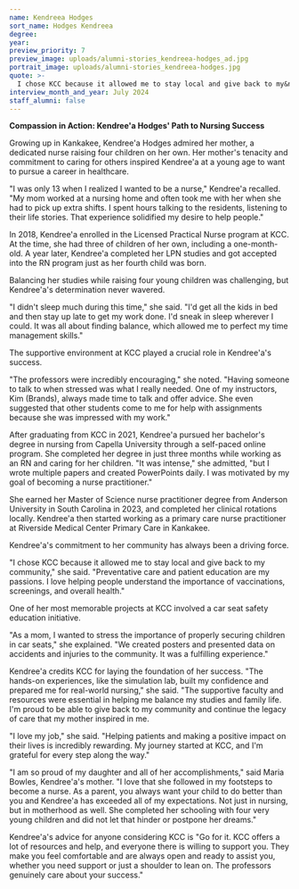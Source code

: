 ```yaml
---
name: Kendreea Hodges
sort_name: Hodges Kendreea
degree:
year:
preview_priority: 7
preview_image: uploads/alumni-stories_kendreea-hodges_ad.jpg
portrait_image: uploads/alumni-stories_kendreea-hodges.jpg
quote: >-
  I chose KCC because it allowed me to stay local and give back to my&nbsp;community.
interview_month_and_year: July 2024
staff_alumni: false
---
```

**Compassion in Action: Kendree&apos;a Hodges' Path to Nursing Success**

Growing up in Kankakee, Kendree&apos;a Hodges admired her mother, a dedicated nurse raising four children on her own. Her mother's tenacity and commitment to caring for others inspired Kendree&apos;a at a young age to want to pursue a career in healthcare.

"I was only 13 when I realized I wanted to be a nurse," Kendree&apos;a recalled. "My mom worked at a nursing home and often took me with her when she had to pick up extra shifts. I spent hours talking to the residents, listening to their life stories. That experience solidified my desire to help people."

In 2018, Kendree&apos;a enrolled in the Licensed Practical Nurse program at KCC. At the time, she had three of children of her own, including a one-month-old. A year later, Kendree&apos;a completed her LPN studies and got accepted into the RN program just as her fourth child was born.

Balancing her studies while raising four young children was challenging, but Kendree&apos;a's determination never wavered.

"I didn't sleep much during this time," she said. "I'd get all the kids in bed and then stay up late to get my work done. I'd sneak in sleep wherever I could. It was all about finding balance, which allowed me to perfect my time management skills."

The supportive environment at KCC played a crucial role in Kendree&apos;a's success.

"The professors were incredibly encouraging," she noted. "Having someone to talk to when stressed was what I really needed. One of my instructors, Kim (Brands), always made time to talk and offer advice. She even suggested that other students come to me for help with assignments because she was impressed with my work."

After graduating from KCC in 2021, Kendree&apos;a pursued her bachelor's degree in nursing from Capella University through a self-paced online program. She completed her degree in just three months while working as an RN and caring for her children. "It was intense," she admitted, "but I wrote multiple papers and created PowerPoints daily. I was motivated by my goal of becoming a nurse practitioner."

She earned her Master of Science nurse practitioner degree from Anderson University in South Carolina in 2023, and completed her clinical rotations locally. Kendree&apos;a then started working as a primary care nurse practitioner at Riverside Medical Center Primary Care in Kankakee.

Kendree&apos;a's commitment to her community has always been a driving force.

"I chose KCC because it allowed me to stay local and give back to my community," she said. "Preventative care and patient education are my passions. I love helping people understand the importance of vaccinations, screenings, and overall health."

One of her most memorable projects at KCC involved a car seat safety education initiative.

"As a mom, I wanted to stress the importance of properly securing children in car seats," she explained. "We created posters and presented data on accidents and injuries to the community. It was a fulfilling experience."

Kendree&apos;a credits KCC for laying the foundation of her success. "The hands-on experiences, like the simulation lab, built my confidence and prepared me for real-world nursing," she said. "The supportive faculty and resources were essential in helping me balance my studies and family life. I'm proud to be able to give back to my community and continue the legacy of care that my mother inspired in me.

"I love my job," she said. "Helping patients and making a positive impact on their lives is incredibly rewarding. My journey started at KCC, and I'm grateful for every step along the way."

"I am so proud of my daughter and all of her accomplishments," said Maria Bowles, Kendree'a's mother. "I love that she followed in my footsteps to become a nurse. As a parent, you always want your child to do better than you and Kendree'a has exceeded all of my expectations. Not just in nursing, but in motherhood as well. She completed her schooling with four very young children and did not let that hinder or postpone her dreams."

Kendree&apos;a's advice for anyone considering KCC is "Go for it. KCC offers a lot of resources and help, and everyone there is willing to support you. They make you feel comfortable and are always open and ready to assist you, whether you need support or just a shoulder to lean on. The professors genuinely care about your success."
